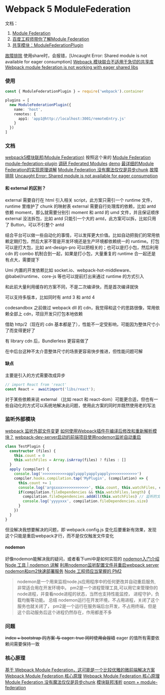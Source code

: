 # Webpack 5 ModuleFederation
文档：
1. [Module Federation](https://webpack.docschina.org/concepts/module-federation/)
2. [百度工程师带你了解Module Federation](https://baijiahao.baidu.com/s?id=1757137368593494033&wfr=spider&for=pc)
3. [共享模块：ModuleFederationPlugin](https://www.cnblogs.com/zcookies/p/16131326.html)

[故障排除](https://webpack.docschina.org/concepts/module-federation/#troubleshooting)
使用share时，会报错，[Uncaught Error: Shared module is not available for eager consumption]
[Webpack 模块联合不适用于急切的共享库](https://segmentfault.com/q/1010000043020060)
[Webpack module federation is not working with eager shared libs](https://stackoverflow.com/questions/66123283/webpack-module-federation-is-not-working-with-eager-shared-libs/66638938#66638938)

### 使用
```typescript
const { ModuleFederationPlugin } = require('webpack').container

plugins = [
  new ModuleFederationPlugin({
    name: 'host',
    remotes: {
      app1: 'app1@http://localhost:3001/remoteEntry.js'
    }
  })
]
```
### 文档
[webpack5模块联邦(Module Federation)](https://zhuanlan.zhihu.com/p/485148715) 按照这个来的
[Module Federation](https://webpack.docschina.org/concepts/module-federation/)
[module-federation-plugin](https://webpack.docschina.org/plugins/module-federation-plugin)
[调研 Federated Modules](https://mp.weixin.qq.com/s/sdIVsfmRlhDtT6DF2dmsJQ)
[demo](https://github.com/module-federation/module-federation-examples/)
[最详细的Module Federation的实现原理讲解](https://juejin.cn/post/7151281452716392462)
[Module Federation 没有魔法仅仅是异步chunk](https://zhuanlan.zhihu.com/p/352936804)
[故障排除](https://books.sangniao.com/manual/274077574/1055924632)
[Uncaught Error: Shared module is not available for eager consumption](https://books.sangniao.com/manual/274077574/2176736653)


#### 和 external 的区别？
external 需要自行在 html 引入相关 script，此方案只需引一个 runtime 文件，runtime 里维护了 chunk 的映射表
external 需要自行处理库的依赖，比如 antd 依赖 moment，那么就需要分别引 moment 和 antd 的 umd 文件，并且保证顺序
external 没法拆包，比如 antd 只能引一个大的 antd，此方案可以拆，比如只用了 Button，可以不引整个 antd

结合平台可以做一些自动化的事情，可以发挥更大价值。比如自动把我们的常用依赖定期打包，然后大家不管是开发环境还是生产环境都依赖统一的 runtime。打包可以是打大包，比如 ant-design-pro 可以把相关的；也可以是打小包，然后利用 cdn 的 combo 机制合到一起，如果是打小包，大量重复的 runtime 合一起还是有点大，需要提下

Umi 内置的开发依赖比如 socket.io、webpack-hot-middleware、@babel/runtime、core-js 等也可以提前打出来通过 runtime 的方式引入

和此前大量利用缓存的方案不同，不是二次编译快，而是首次编译就快

可以支持多版本，比如同时有 antd 3 和 antd 4

codesandbox 之前做过 webpack dll 的 cdn，我觉得和这个的思路很像，常用依赖全部上 cdn，项目开发只打包本地依赖

借助 http/2（现在的 cdn 基本都是了），性能不一定受影响，可能因为整体尺寸小了而变得更好了

有 library cdn 后，Bundlerless 更容易做了

在中后台这种不太介意整体尺寸的场景更容易快步推进，但性能问题可解

#### 缺点
主要是引入的方式需要改成异步
```typescript
// import React from 'react'
const React =  awaitimport('libs/react');

```
对于某些依赖来说 external （比如 react 和 react-dom）可能更合适，但也有一些自动化的方式可以系统地解决此问题，使用此方案的同时并既然使用老的写法

### 监听外部模块
[webpack 监听外部文件变更](https://www.keisei.top/watch-external-files-webpack-plugin/)
[如何使用Webpack插件在编译后修改和重新解析模块？](https://www.php1.cn/detail/Webpack_ChaJian__b167e22a.html)
[webpack-dev-server启动的前端项目使用nodemon监听自动重启](https://blog.51cto.com/u_15713165/5459778)

```typescript
class TestPlugin {
  constructor (files) {
    this.count = 0
    this.watchFiles = Array.isArray(files) ? files : []
  }
  apply (compiler) {
    console.log('>>>>>>>>>>>applyapplyapplyapply>>>>>>>>>>>>')
    compiler.hooks.compilation.tap('MyPlugin', (compilation) => {
      this.count += 1
      console.log('argsxxx>>>>>>>>>>>>', this.count, this.watchFiles, compilation.fileDependencies)
      if(compilation.fileDependencies && this.watchFiles.length) {
        compilation.fileDependencies.addAll(this.watchFiles) // 监听的文件
        console.log('yyyyxxx', compilation.fileDependencies.size)
      }
    })
  }
}
```
但没解决我想要解决的问题，即 webpack.config.js 变化后要重新有效果，发现这个只能是重启webpack才行，而不是仅仅触发文件变化

#### nodemon
好像nodemon能解决我的疑问，或者看下umi中是如何实现的
[nodemon入门介绍](https://zhuanlan.zhihu.com/p/96720675)
[Node 工具 | nodemon 详解](https://www.jianshu.com/p/a35dfc72c6e6)
[利用nodemon监听配置文件并重启webpack server](https://zhuanlan.zhihu.com/p/409880360)
[nodemon和pm2快速部署服务](https://blog.csdn.net/bobo789456123/article/details/125584876)
[Node 工程师应当掌握的 PM2](https://baijiahao.baidu.com/s?id=1665037401501338559&wfr=spider&for=pc)
> nodemon是一个用来监视node.js应用程序中的任何更改并自动重启服务,非常适合用在开发环境中。
> pm2是一个进程管理工具,可以用它来管理你的node进程，并查看node进程的状态，当然也支持性能监控，
进程守护，负载均衡等功能。
> 总结
> nodemon运行在开发环境，不占用进程，关闭了这个服务也就关闭了，
> pm2是一个运行在服务端后台开发，不占用终端，但是这个启动服务后这个进程仍然存在，作用都差不多

### 问题
~~index + bootstrap 的方案 与 eager: true 同时使用会报错~~
eager 的值所有需要依赖间需要保持一致

### 核心原理
[基于 Webpack Module Federation，这可能是一个比较优雅的微前端解决方案](https://juejin.cn/post/7020607552190677000)
[Webpack Module Federation 核心原理](https://zhuanlan.zhihu.com/p/449700396)
[Webpack Module Federation 核心原理](https://juejin.cn/post/7045211570716016676)
[Module Federation 没有魔法仅仅是异步chunk](https://zhuanlan.zhihu.com/p/352936804)
[模块联邦浅析](https://cloud.tencent.com/developer/article/2086808)
[pnpm + module-federation](https://juejin.cn/post/7128213218090024991)
